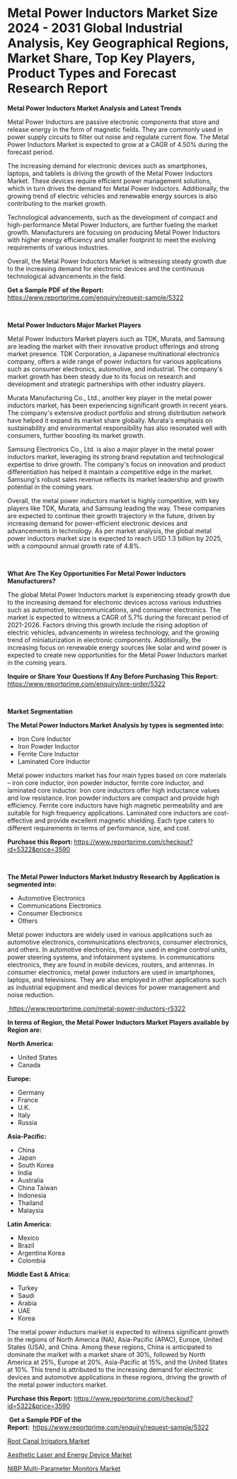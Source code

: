 <p><h1>Metal Power Inductors Market Size 2024 - 2031 Global Industrial Analysis, Key Geographical Regions, Market Share, Top Key Players, Product Types and Forecast Research Report</h1></p><p><strong>Metal Power Inductors Market Analysis and Latest Trends</strong></p>
<p><p>Metal Power Inductors are passive electronic components that store and release energy in the form of magnetic fields. They are commonly used in power supply circuits to filter out noise and regulate current flow. The Metal Power Inductors Market is expected to grow at a CAGR of 4.50% during the forecast period.</p><p>The increasing demand for electronic devices such as smartphones, laptops, and tablets is driving the growth of the Metal Power Inductors Market. These devices require efficient power management solutions, which in turn drives the demand for Metal Power Inductors. Additionally, the growing trend of electric vehicles and renewable energy sources is also contributing to the market growth.</p><p>Technological advancements, such as the development of compact and high-performance Metal Power Inductors, are further fueling the market growth. Manufacturers are focusing on producing Metal Power Inductors with higher energy efficiency and smaller footprint to meet the evolving requirements of various industries.</p><p>Overall, the Metal Power Inductors Market is witnessing steady growth due to the increasing demand for electronic devices and the continuous technological advancements in the field.</p></p>
<p><strong>Get a Sample PDF of the Report:&nbsp;</strong> <a href="https://www.reportprime.com/enquiry/request-sample/5322">https://www.reportprime.com/enquiry/request-sample/5322</a></p>
<p>&nbsp;</p>
<p><strong>Metal Power Inductors Major Market Players</strong></p>
<p><p>Metal Power Inductors Market players such as TDK, Murata, and Samsung are leading the market with their innovative product offerings and strong market presence. TDK Corporation, a Japanese multinational electronics company, offers a wide range of power inductors for various applications such as consumer electronics, automotive, and industrial. The company's market growth has been steady due to its focus on research and development and strategic partnerships with other industry players.</p><p>Murata Manufacturing Co., Ltd., another key player in the metal power inductors market, has been experiencing significant growth in recent years. The company's extensive product portfolio and strong distribution network have helped it expand its market share globally. Murata's emphasis on sustainability and environmental responsibility has also resonated well with consumers, further boosting its market growth.</p><p>Samsung Electronics Co., Ltd. is also a major player in the metal power inductors market, leveraging its strong brand reputation and technological expertise to drive growth. The company's focus on innovation and product differentiation has helped it maintain a competitive edge in the market. Samsung's robust sales revenue reflects its market leadership and growth potential in the coming years.</p><p>Overall, the metal power inductors market is highly competitive, with key players like TDK, Murata, and Samsung leading the way. These companies are expected to continue their growth trajectory in the future, driven by increasing demand for power-efficient electronic devices and advancements in technology. As per market analysis, the global metal power inductors market size is expected to reach USD 1.3 billion by 2025, with a compound annual growth rate of 4.8%.</p></p>
<p>&nbsp;</p>
<p><strong>What Are The Key Opportunities For Metal Power Inductors Manufacturers?</strong></p>
<p><p>The global Metal Power Inductors market is experiencing steady growth due to the increasing demand for electronic devices across various industries such as automotive, telecommunications, and consumer electronics. The market is expected to witness a CAGR of 5.7% during the forecast period of 2021-2026. Factors driving this growth include the rising adoption of electric vehicles, advancements in wireless technology, and the growing trend of miniaturization in electronic components. Additionally, the increasing focus on renewable energy sources like solar and wind power is expected to create new opportunities for the Metal Power Inductors market in the coming years.</p></p>
<p><strong>Inquire or Share Your Questions If Any Before Purchasing This Report:</strong> <a href="https://www.reportprime.com/enquiry/pre-order/5322">https://www.reportprime.com/enquiry/pre-order/5322</a></p>
<p>&nbsp;</p>
<p><strong>Market Segmentation</strong></p>
<p><strong>The Metal Power Inductors Market Analysis by types is segmented into:</strong></p>
<p><ul><li>Iron Core Inductor</li><li>Iron Powder Inductor</li><li>Ferrite Core Inductor</li><li>Laminated Core Inductor</li></ul></p>
<p><p>Metal power inductors market has four main types based on core materials – iron core inductor, iron powder inductor, ferrite core inductor, and laminated core inductor. Iron core inductors offer high inductance values and low resistance. Iron powder inductors are compact and provide high efficiency. Ferrite core inductors have high magnetic permeability and are suitable for high frequency applications. Laminated core inductors are cost-effective and provide excellent magnetic shielding. Each type caters to different requirements in terms of performance, size, and cost.</p></p>
<p><strong>Purchase this Report:&nbsp;</strong><a href="https://www.reportprime.com/checkout?id=5322&price=3590">https://www.reportprime.com/checkout?id=5322&price=3590</a></p>
<p>&nbsp;</p>
<p><strong>The Metal Power Inductors Market Industry Research by Application is segmented into:</strong></p>
<p><ul><li>Automotive Electronics</li><li>Communications Electronics</li><li>Consumer Electronics</li><li>Others</li></ul></p>
<p><p>Metal power inductors are widely used in various applications such as automotive electronics, communications electronics, consumer electronics, and others. In automotive electronics, they are used in engine control units, power steering systems, and infotainment systems. In communications electronics, they are found in mobile devices, routers, and antennas. In consumer electronics, metal power inductors are used in smartphones, laptops, and televisions. They are also employed in other applications such as industrial equipment and medical devices for power management and noise reduction.</p></p>
<p><a href="https://www.reportprime.com/metal-power-inductors-r5322">&nbsp;https://www.reportprime.com/metal-power-inductors-r5322</a></p>
<p><strong>In terms of Region, the Metal Power Inductors Market Players available by Region are:</strong></p>
<p>
    <p> <strong> North America: </strong>
        <ul>
            <li>United States</li>
            <li>Canada</li>
        </ul>
        </p> 
    <p> <strong> Europe: </strong>
        <ul>
            <li>Germany</li>
            <li>France</li>
            <li>U.K.</li>
            <li>Italy</li>
            <li>Russia</li>
        </ul>
        </p> 
    <p> <strong> Asia-Pacific: </strong>
        <ul>
            <li>China</li>
            <li>Japan</li>
            <li>South Korea</li>
            <li>India</li>
            <li>Australia</li>
            <li>China Taiwan</li>
            <li>Indonesia</li>
            <li>Thailand</li>
            <li>Malaysia</li>
        </ul>
        </p> 
    <p> <strong> Latin America: </strong>
        <ul>
            <li>Mexico</li>
            <li>Brazil</li>
            <li>Argentina Korea</li>
            <li>Colombia</li>
        </ul>
        </p> 
    <p> <strong> Middle East & Africa: </strong>
        <ul>
            <li>Turkey</li>
            <li>Saudi</li>
            <li>Arabia</li>
            <li>UAE</li>
            <li>Korea</li>
        </ul>
    </p>
    </p>
<p><p>The metal power inductors market is expected to witness significant growth in the regions of North America (NA), Asia-Pacific (APAC), Europe, United States (USA), and China. Among these regions, China is anticipated to dominate the market with a market share of 30%, followed by North America at 25%, Europe at 20%, Asia-Pacific at 15%, and the United States at 10%. This trend is attributed to the increasing demand for electronic devices and automotive applications in these regions, driving the growth of the metal power inductors market.</p></p>
<p><strong>Purchase this Report: </strong><a href="https://www.reportprime.com/checkout?id=5322&price=3590">https://www.reportprime.com/checkout?id=5322&price=3590</a></p>
<p>&nbsp;<strong>Get a Sample PDF of the Report:&nbsp;&nbsp;</strong><a href="https://www.reportprime.com/enquiry/request-sample/5322">https://www.reportprime.com/enquiry/request-sample/5322</a></p>
<p><strong></strong></p>
<p><p><a href="https://issuu.com/reportprime-2/docs/root-canal-irrigators-market-size-2030.pptx">Root Canal Irrigators Market</a></p><p><a href="https://issuu.com/reportprime-2/docs/aesthetic-laser-and-energy-device-market-size-2030">Aesthetic Laser and Energy Device Market</a></p><p><a href="https://issuu.com/reportprime-2/docs/nibp-multi-parameter-monitors-market-size-2030.ppt">NIBP Multi-Parameter Monitors Market</a></p></p>